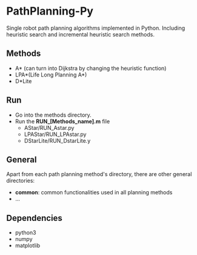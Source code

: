 # PathPlanning-Py

Single robot path planning algorithms implemented in Python. Including heuristic search and incremental heuristic search methods.

## Methods

- A* (can turn into Dijkstra by changing the heuristic function)
- LPA*(Life Long Planning A*)
- D*Lite

## Run

- Go into the methods directory.
- Run the **RUN_[Methods_name].m** file
  - AStar/RUN_Astar.py
  - LPAStar/RUN_LPAstar.py
  - DStarLite/RUN_DstarLite.y

## General

Apart from each path planning method's directory, there are other general directories:

- **common**: common functionalities used in all planning methods
- ...

## Dependencies

- python3
- numpy
- matplotlib